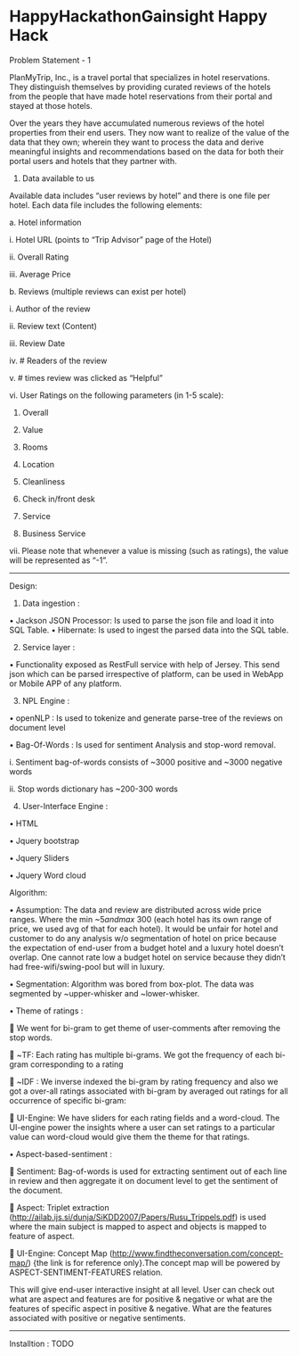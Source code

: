 # HappyHackathonGainsight Happy Hack
Problem Statement - 1

PlanMyTrip, Inc., is a travel portal that specializes in hotel reservations. They distinguish themselves by providing curated reviews of the hotels from the people that have made hotel reservations from their portal and stayed at those hotels.

Over the years they have accumulated numerous reviews of the hotel properties from their end users. They now want to realize of the value of the data that they own; wherein they want to process the data and derive meaningful insights and recommendations based on the data for both their portal users and hotels that they partner with.

1. Data available to us

Available data includes “user reviews by hotel” and there is one file per hotel. Each data file includes the following elements:

a. Hotel information

i. Hotel URL (points to “Trip Advisor” page of the Hotel)

ii. Overall Rating

iii. Average Price

b. Reviews (multiple reviews can exist per hotel)

i. Author of the review

ii. Review text (Content)

iii. Review Date

iv. # Readers of the review

v. # times review was clicked as “Helpful”

vi. User Ratings on the following parameters (in 1-5 scale):

1. Overall

2. Value

3. Rooms

4. Location

5. Cleanliness

6. Check in/front desk

7. Service

8. Business Service

vii. Please note that whenever a value is missing (such as ratings), the value will be represented as “-1”.

____________________________________________________________________________________________________________
Design: 



1.	Data ingestion : 



•	Jackson JSON Processor: Is used to parse the json file and load it into SQL Table.
•	Hibernate:  Is used to ingest the parsed data into the SQL table.

2.	Service layer :

•	Functionality exposed as RestFull service with help of Jersey.
    This send json which can be parsed irrespective of platform, can be used in WebApp or Mobile APP of any platform.

3.	NPL Engine : 

•	openNLP : Is used to tokenize and generate parse-tree of the reviews on document level

•	Bag-Of-Words : Is used for sentiment Analysis and stop-word removal. 

i.	Sentiment bag-of-words consists of ~3000 positive and ~3000 negative words

ii.	Stop words dictionary has  ~200-300 words





4.	User-Interface Engine :


•	HTML 

•	Jquery bootstrap 

•	Jquery Sliders

•	Jquery Word cloud


Algorithm: 



•	Assumption: The data and review are distributed across wide price ranges. Where the min ~$5 and max ~$300 (each hotel has its own range of price, we used avg of that for each hotel).
It would be unfair for hotel and customer to do any analysis w/o segmentation of hotel on price because the expectation of end-user from a budget hotel and a luxury hotel doesn’t overlap. One cannot rate low a budget hotel on service because they didn’t had free-wifi/swing-pool but will in luxury. 



•	Segmentation:  Algorithm was bored from box-plot. The data was segmented by ~upper-whisker and ~lower-whisker. 



•	Theme of ratings : 


	We went for bi-gram to get theme of user-comments after removing the stop words.


	~TF: Each rating has multiple bi-grams. We got the frequency of each bi-gram corresponding to a rating 


	~IDF : We inverse indexed the bi-gram by rating frequency and also we got a over-all ratings associated with bi-gram by averaged out ratings for all occurrence of specific bi-gram:


	UI-Engine: We have sliders for each rating fields and a word-cloud. The UI-engine power the insights where a user can set ratings to a particular value can word-cloud would give them the theme for that ratings. 




•	Aspect-based-sentiment : 


	Sentiment: Bag-of-words is used for extracting sentiment out of each line in review and then aggregate it on document level to get the sentiment of the document.


	Aspect: Triplet extraction (http://ailab.ijs.si/dunja/SiKDD2007/Papers/Rusu_Trippels.pdf) is used where the main subject is mapped to aspect and objects is mapped to feature of aspect.


	UI-Engine: Concept Map (http://www.findtheconversation.com/concept-map/) {the link is for reference only}.The concept map will  be powered by ASPECT-SENTIMENT-FEATURES relation.

This will give end-user interactive insight at all level. User can check out what are aspect and features are for positive & negative or what are the features of specific aspect in positive & negative. What are the features associated with positive or negative sentiments.

____________________________________________________________________________________________________________
Installtion : 
TODO 
